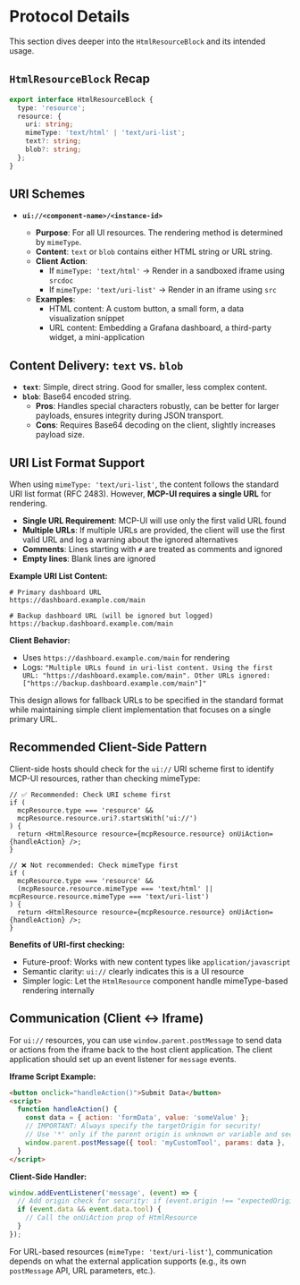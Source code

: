 # Protocol Details

This section dives deeper into the `HtmlResourceBlock` and its intended usage.

## `HtmlResourceBlock` Recap

```typescript
export interface HtmlResourceBlock {
  type: 'resource';
  resource: {
    uri: string;
    mimeType: 'text/html' | 'text/uri-list';
    text?: string;
    blob?: string;
  };
}
```

## URI Schemes

- **`ui://<component-name>/<instance-id>`**

  - **Purpose**: For all UI resources. The rendering method is determined by `mimeType`.
  - **Content**: `text` or `blob` contains either HTML string or URL string.
  - **Client Action**: 
    - If `mimeType: 'text/html'` → Render in a sandboxed iframe using `srcdoc`
    - If `mimeType: 'text/uri-list'` → Render in an iframe using `src`
  - **Examples**: 
    - HTML content: A custom button, a small form, a data visualization snippet
    - URL content: Embedding a Grafana dashboard, a third-party widget, a mini-application

## Content Delivery: `text` vs. `blob`

- **`text`**: Simple, direct string. Good for smaller, less complex content.
- **`blob`**: Base64 encoded string.
  - **Pros**: Handles special characters robustly, can be better for larger payloads, ensures integrity during JSON transport.
  - **Cons**: Requires Base64 decoding on the client, slightly increases payload size.

## URI List Format Support

When using `mimeType: 'text/uri-list'`, the content follows the standard URI list format (RFC 2483). However, **MCP-UI requires a single URL** for rendering.

- **Single URL Requirement**: MCP-UI will use only the first valid URL found
- **Multiple URLs**: If multiple URLs are provided, the client will use the first valid URL and log a warning about the ignored alternatives
- **Comments**: Lines starting with `#` are treated as comments and ignored
- **Empty lines**: Blank lines are ignored

**Example URI List Content:**
```
# Primary dashboard URL
https://dashboard.example.com/main

# Backup dashboard URL (will be ignored but logged)
https://backup.dashboard.example.com/main
```

**Client Behavior:**
- Uses `https://dashboard.example.com/main` for rendering
- Logs: `"Multiple URLs found in uri-list content. Using the first URL: "https://dashboard.example.com/main". Other URLs ignored: ["https://backup.dashboard.example.com/main"]"`

This design allows for fallback URLs to be specified in the standard format while maintaining simple client implementation that focuses on a single primary URL.

## Recommended Client-Side Pattern

Client-side hosts should check for the `ui://` URI scheme first to identify MCP-UI resources, rather than checking mimeType:

```tsx
// ✅ Recommended: Check URI scheme first
if (
  mcpResource.type === 'resource' &&
  mcpResource.resource.uri?.startsWith('ui://')
) {
  return <HtmlResource resource={mcpResource.resource} onUiAction={handleAction} />;
}

// ❌ Not recommended: Check mimeType first
if (
  mcpResource.type === 'resource' &&
  (mcpResource.resource.mimeType === 'text/html' || mcpResource.resource.mimeType === 'text/uri-list')
) {
  return <HtmlResource resource={mcpResource.resource} onUiAction={handleAction} />;
}
```

**Benefits of URI-first checking:**
- Future-proof: Works with new content types like `application/javascript`
- Semantic clarity: `ui://` clearly indicates this is a UI resource
- Simpler logic: Let the `HtmlResource` component handle mimeType-based rendering internally

## Communication (Client <-> Iframe)

For `ui://` resources, you can use `window.parent.postMessage` to send data or actions from the iframe back to the host client application. The client application should set up an event listener for `message` events.

**Iframe Script Example:**

```html
<button onclick="handleAction()">Submit Data</button>
<script>
  function handleAction() {
    const data = { action: 'formData', value: 'someValue' };
    // IMPORTANT: Always specify the targetOrigin for security!
    // Use '*' only if the parent origin is unknown or variable and security implications are understood.
    window.parent.postMessage({ tool: 'myCustomTool', params: data }, '*');
  }
</script>
```

**Client-Side Handler:**

```typescript
window.addEventListener('message', (event) => {
  // Add origin check for security: if (event.origin !== "expectedOrigin") return;
  if (event.data && event.data.tool) {
    // Call the onUiAction prop of HtmlResource
  }
});
```

For URL-based resources (`mimeType: 'text/uri-list'`), communication depends on what the external application supports (e.g., its own `postMessage` API, URL parameters, etc.).